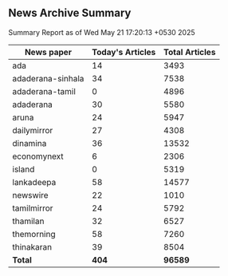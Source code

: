 <!-- @format -->
## News Archive Summary

Summary Report as of Wed May 21 17:20:13 +0530 2025

| News paper         | Today's Articles | Total Articles |
|--------------------|------------------|----------------|
| ada               | 14          | 3493        |
| adaderana-sinhala               | 34          | 7538        |
| adaderana-tamil               | 0          | 4896        |
| adaderana               | 30          | 5580        |
| aruna               | 24          | 5947        |
| dailymirror               | 27          | 4308        |
| dinamina               | 36          | 13532        |
| economynext               | 6          | 2306        |
| island               | 0          | 5319        |
| lankadeepa               | 58          | 14577        |
| newswire               | 22          | 1010        |
| tamilmirror               | 24          | 5792        |
| thamilan               | 32          | 6527        |
| themorning               | 58          | 7260        |
| thinakaran               | 39          | 8504        |
| **Total**          | **404**      | **96589** |

